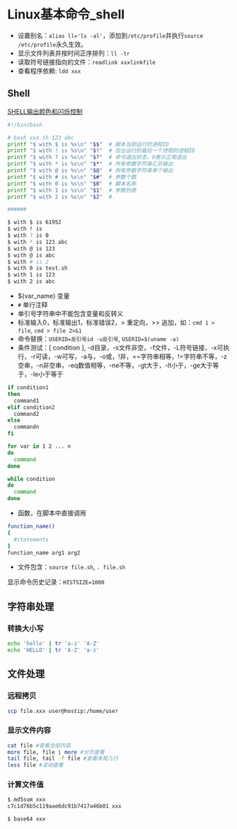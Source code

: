 # Linux基本命令_shell

- 设置别名：`alias ll='ls -al'`，添加到`/etc/profile`并执行`source /etc/profile`永久生效。
- 显示文件列表并按时间正序排列：`ll -tr`
- 读取符号链接指向的文件：`readlink xxxlinkfile`
- 查看程序依赖: `ldd xxx`


## Shell

[SHELL输出颜色和闪烁控制](https://www.jianshu.com/p/ba1b8aded634)

```bash
#!/bin/bash

# bash xxx.sh 123 abc
printf "$ with $ is %s\n" "$$"  # 脚本当前运行的进程ID
printf "$ with ! is %s\n" "$!"  # 后台运行的最后一个进程的进程ID
printf "$ with ? is %s\n" "$?"  # 命令退出状态，0表示正常退出
printf "$ with * is %s\n" "$*"  # 所有参数字符串汇总输出
printf "$ with @ is %s\n" "$@"  # 所有参数字符串单个输出
printf "$ with # is %s\n" "$#"  # 参数个数
printf "$ with 0 is %s\n" "$0"  # 脚本名称
printf "$ with 1 is %s\n" "$1"  # 参数列表
printf "$ with 2 is %s\n" "$2"  #

######

$ with $ is 61952
$ with ! is
$ with ? is 0
$ with * is 123 abc
$ with @ is 123
$ with @ is abc
$ with # is 2
$ with 0 is test.sh
$ with 1 is 123
$ with 2 is abc
```

- ${var_name} 变量
- `#` 单行注释
- 单引号字符串中不能包含变量和反转义
- 标准输入0，标准输出1，标准错误2，> 重定向，>> 追加，如：`cmd 1 > file`, `cmd > file 2>&1`
- 命令替换：`USERID=反引号id -u反引号`, `USERID=$(uname -a)`
- 条件测试：[ condition ], -d目录，-s文件非空，-f文件，-L符号链接，-x可执行，-r可读，-w可写，-a与，-o或，!非，==字符串相等，!=字符串不等，-z空串，-n非空串，-eq数值相等，-ne不等，-gt大于，-lt小于，-ge大于等于，-le小于等于  
```bash
if condition1
then
  command1
elif condition2
  command2
else
  commandn
fi

for var in 1 2 ... n
do
  command
done

while condition
do
  command
done
```
- 函数，在脚本中直接调用  
```bash
function_name()
{
  #statements
}
function_name arg1 arg2
```
- 文件包含：`source file.sh`, `. file.sh`


显示命令历史记录：`HISTSIZE=1000`


## 字符串处理

### 转换大小写

```bash
echo 'hello' | tr 'a-z' 'A-Z'
echo 'HELLO' | tr 'A-Z' 'a-z'
```

## 文件处理

### 远程拷贝

```bash
scp file.xxx user@hostip:/home/user
```

### 显示文件内容

```bash
cat file #查看全部内容
more file, file | more #分页查看
tail file, tail -f file #查看末尾几行
less file #滚动查看
```

### 计算文件值

```bash
$ md5sum xxx
c7c1d76b5c119aae6dc91b7417a46b01 xxx

$ base64 xxx
```
